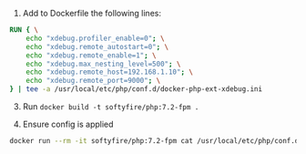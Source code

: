 1. Add to Dockerfile the following lines:

```Dockerfile
RUN { \
    echo "xdebug.profiler_enable=0"; \
    echo "xdebug.remote_autostart=0"; \
    echo "xdebug.remote_enable=1"; \
    echo "xdebug.max_nesting_level=500"; \
    echo "xdebug.remote_host=192.168.1.10"; \
    echo "xdebug.remote_port=9000"; \
} | tee -a /usr/local/etc/php/conf.d/docker-php-ext-xdebug.ini
```

3. Run `docker build -t softyfire/php:7.2-fpm .`

4. Ensure config is applied

```bash
docker run --rm -it softyfire/php:7.2-fpm cat /usr/local/etc/php/conf.d/docker-php-ext-xdebug.ini
```
